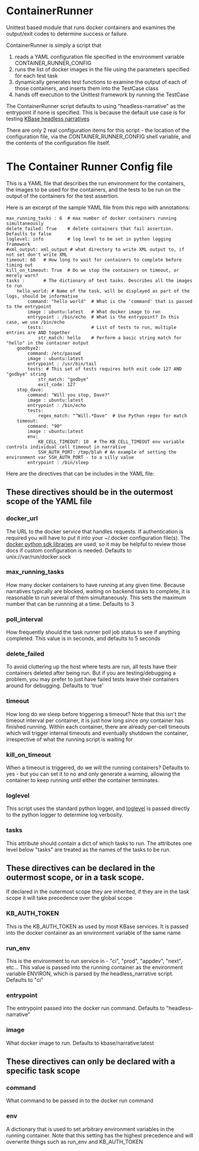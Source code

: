 # ContainerRunner

Unittest based module that runs docker containers and examines the output/exit codes to determine success or failure.

ContainerRunner is simply a script that

1. reads a YAML configuration file specified in the environment variable CONTAINER_RUNNER_CONFIG
1. runs the list of docker images in the file using the parameters specified for each test task
1. dynamically generates test functions to examine the output of each of those containers, and inserts them into the TestCase class
1. hands off execution to the Unittest framework by running the TestCase 

The ContainerRunner script defaults to using "headless-narrative" as the entrypoint if none is specified. This is because the
default use case is for testing [KBase headless narratives](https://github.com/kbase/narrative/blob/develop/docs/HeadlessTesting.md)

There are only 2 real configuration items for this script - the location of the configuration file, via
the CONTAINER_RUNNER_CONFIG shell variable, and the contents of the configuration file itself.

# The Container Runner Config file

This is a YAML file that describes the run environment for the containers, the images to be used
for the containers, and the tests to be run on the output of the containers for the test assertion.

Here is an excerpt of the sample YAML file from this repo with annotations:
~~~
max_running_tasks : 6  # max number of docker containers running simultaneously 
delete_failed: True    # delete containers that fail assertion. Defaults to false
loglevel: info         # log level to be set in python logging framework
#xml_output: xml_output # what directory to write XML output to, if not set don't write XML
timeout: 60   # How long to wait for containers to complete before timing out
kill_on_timeout: True  # Do we stop the containers on timeout, or merely warn?
tasks :       # The dictionary of test tasks. Describes all the images to run
    hello_world: # Name of the task, will be displayed as part of the logs, should be informative
        command: "hello world"  # What is the 'command' that is passed to the entrypoint
        image : ubuntu:latest   # What docker image to run
        entrypoint : /bin/echo  # What is the entrypoint? In this case, we use /bin/echo
        tests:                  # List of tests to run, multiple entries are AND together
            str_match: hello    # Perform a basic string match for "hello" in the container output
    goodbye2:
        command: /etc/passwd
        image : ubuntu:latest
        entrypoint : /usr/bin/tail
        tests: # This set of tests requires both exit code 127 AND "godbye" string
            str_match: "godbye"
            exit_code: 127
    stop_dave:
        command: "Will you stop, Dave?"
        image : ubuntu:latest
        entrypoint : /bin/echo
        tests:
            regex_match: "^Will.*Dave"  # Use Python regex for match
    timeout:
        command: "90"
        image : ubuntu:latest
        env:
            KB_CELL_TIMEOUT: 10  # The KB_CELL_TIMEOUT env variable controls individual cell timeout in narrative
            SSH_AUTH_PORT: /tmp/blah # An example of setting the environment var SSH_AUTH_PORT - to a silly value
        entrypoint : /bin/sleep
~~~

Here are the directives that can be includes in the YAML file:

## These directives should be in the outermost scope of the YAML file

### docker_url

The URL to the docker service that handles requests. If authentication is required you
will have to put it into your ~/.docker configuration file(s). The
[docker python sdk libraries](https://github.com/docker/docker-py/tree/1.10.6-release) are used,
so it may be helpful to review those docs if custom configuration is needed. Defaults to
unix://var/run/docker.sock

### max_running_tasks

How many docker containers to have running at any given time. Because narratives
typically are blocked, waiting on backend tasks to complete, it is reasonable to run several of them
simultaneously. This sets the maximum number that can be runnning at a time. Defaults to 3

### poll_interval

How frequently should the task runner poll job status to see if anything completed. This value
is in seconds, and defaults to 5 seconds

### delete_failed

To avoid cluttering up the host where tests are run, all tests have their containers
deleted after being run. But if you are testing/debugging a problem, you may prefer to just have
failed tests leave their containers around for debugging. Defaults to 'true'

### timeout

How long do we sleep before triggering a timeout? Note that this isn't the timeout interval per
container, it is just how long since *any* container has finished running. Within each container, there
are already per-cell timeouts which will trigger internal timeouts and eventually shutdown the container,
irrespective of what the running script is waiting for

### kill_on_timeout

When a timeout is triggered, do we will the running containers? Defaults to yes - but you can set it to
no and only generate a warning, allowing the container to keep running until either the container
terminates.

### loglevel

This script uses the standard python logger, and [loglevel](https://docs.python.org/2/library/logging.html#levels)
is passed directly to the python logger to determine log verbosity.

### tasks

This attribute should contain a dict of which tasks to run. The attributes one level below "tasks" are
treated as the names of the tasks to be run.

## These directives can be declared in the outermost scope, or in a task scope.

If declared in the outermost scope they are inherited, if they are in the task scope it will take
precedence over the global scope

### KB_AUTH_TOKEN

This is the KB_AUTH_TOKEN as used by most KBase services. It is passed into the docker container
as an environment variable of the same name

### run_env

This is the environment to run service in - "ci", "prod", "appdev", "next", etc... This value is
passed into the running container as the environment variable ENVIRON, which is parsed by the
headless_narrative script. Defaults to "ci"

### entrypoint

The entrypoint passed into the docker run command. Defaults to "headless-narrative"

### image

What docker image to run. Defaults to kbase/narrative:latest

## These directives can only be declared with a specific task scope

### command

What command to be passed in to the docker run command

### env

A dictionary that is used to set arbitrary environment variables in the running container. Note that this
setting has the highest precedence and will overwrite things such as run_env and KB_AUTH_TOKEN